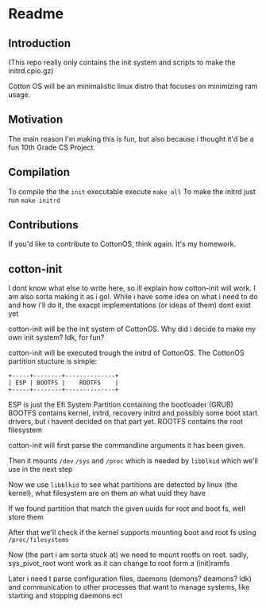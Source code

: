
# Readme


## Introduction

(This repo really only contains the init system and scripts to make the initrd.cpio.gz)

Cotton OS will be an minimalistic linux distro that focuses on minimizing ram usage.

## Motivation

The main reason I'm making this is fun, but also because i thought it'd be a fun 10th Grade CS Project.

## Compilation

To compile the the `init` executable execute `make all`
To make the initrd just run `make initrd`

## Contributions

If you'd like to contribute to CottonOS, think again. It's my homework.

## cotton-init
I dont know what else to write here, so ill explain how cotton-init will work.
I am also sorta making it as i gol. While i have some idea on what i need to do and how i'll do it, the exacpt implementations (or ideas of them) dont exist yet 

cotton-init will be the init system of CottonOS. Why did i decide to make my own init system? Idk, for fun?

cotton-init will be executed trough the initrd of CottonOS.
The CottonOS partition stucture is simple:

```
+-----+--------+--------------+
| ESP | BOOTFS |    ROOTFS    |
+-----+--------+--------------+
```

ESP is just the Efi System Partition containing the bootloader (GRUB)
BOOTFS contains kernel, initrd, recovery initrd and possibly some boot start drivers, but i havent decided on that part yet.
ROOTFS contains the root filesystem

cotton-init will first parse the commandline arguments it has been given.

Then it mounts `/dev` `/sys` and `/proc` which is needed by `libblkid` which we'll use in the next step

Now we use `libblkid` to see what partitions are detected by linux (the kernel), what filesystem are on them an what uuid they have

If we found partition that match the given uuids for root and boot fs, well store them

After that we'll check if the kernel supports mounting boot and root fs using `/proc/filesystems` 

Now (the part i am sorta stuck at) we need to mount rootfs on root. sadly, sys_pivot_root wont work as it can change to root form a (init)ramfs

Later i need t parse configuration files, daemons (demons? deamons? idk) and communication to other processes that want to manage systems, like starting and stopping daemons ect
